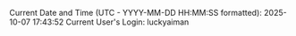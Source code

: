 Current Date and Time (UTC - YYYY-MM-DD HH:MM:SS formatted): 2025-10-07 17:43:52
Current User's Login: luckyaiman
